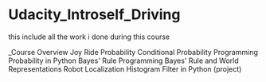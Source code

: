 # Udacity_Introself_Driving
this include all the work i done during this course 

_Course Overview
Joy Ride
Probability
Conditional Probability
Programming Probability in Python
Bayes' Rule
Programming Bayes' Rule and World Representations
Robot Localization
Histogram Filter in Python (project)
